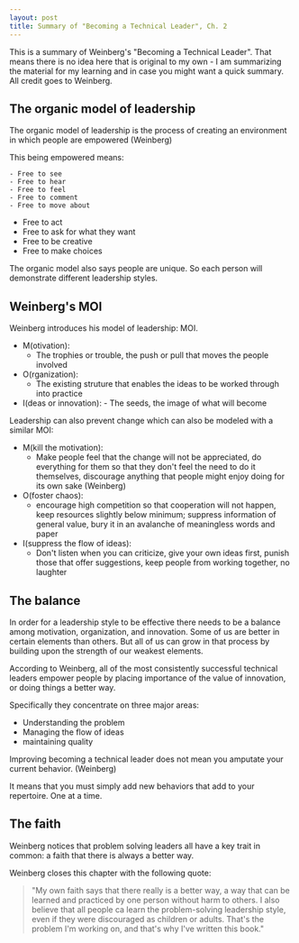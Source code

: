```yaml
---
layout: post
title: Summary of "Becoming a Technical Leader", Ch. 2
---
```


This is a summary of Weinberg's "Becoming a Technical Leader". That means there is no idea here that is original to my own - I am summarizing the material for my learning and in case you might want a quick summary. All credit goes to Weinberg.

## The organic model of leadership
The organic model of leadership is the process of creating an environment in which people are empowered (Weinberg)

This being empowered means: 

	- Free to see
	- Free to hear
	- Free to feel
	- Free to comment
	- Free to move about
  - Free to act
  - Free to ask for what they want
  - Free to be creative
  - Free to make choices

The organic model also says people are unique. So each person will demonstrate different leadership styles.

## Weinberg's MOI
Weinberg introduces his model of leadership: MOI.
- M(otivation):
	- The trophies or trouble, the push or pull that moves the people involved
- O(rganization):
	- The existing struture that enables the ideas to be worked through into practice
- I(deas or innovation):
		- The seeds, the image of what will become

Leadership can also prevent change which can also be modeled with a similar MOI:
- M(kill the motivation):
	- Make people feel that the change will not be appreciated, do everything for them so that they don't feel the need to do it themselves, discourage anything that people might enjoy doing for its own sake (Weinberg)
- O(foster chaos):
	- encourage high competition so that cooperation will not happen, keep resources slightly below minimum; suppress information of general value, bury it in an avalanche of meaningless words and paper
- I(suppress the flow of ideas):
	- Don't listen when you can criticize, give your own ideas first, punish those that offer suggestions, keep people from working together, no laughter

## The balance
In order for a leadership style to be effective there needs to be a balance among motivation, organization, and innovation. Some of us are better in certain elements than others. But all of us can grow in that process by building upon the strength of our weakest elements.

According to Weinberg, all of the most consistently successful technical leaders empower people by placing importance of the value of innovation, or doing things a better way.

Specifically they concentrate on three major areas:
  - Understanding the problem
  - Managing the flow of ideas
  - maintaining quality

Improving becoming a technical leader does not mean you amputate your current behavior. (Weinberg) 

It means that you must simply add new behaviors that add to your repertoire. One at a time.

## The faith
Weinberg notices that problem solving leaders all have a key trait in common: a faith that there is always a better way.

Weinberg closes this chapter with the following quote:

> "My own faith says that there really is a better way, a way that can
> be learned and practiced by one person without harm to others. I also
> believe that all people ca learn the problem-solving leadership style,
> even if they were discouraged as children or adults. That's the
> problem I'm working on, and that's why I've written this book."